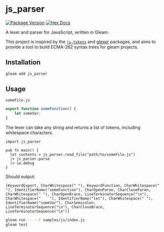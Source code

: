 # js_parser

[![Package Version](https://img.shields.io/hexpm/v/js_parser)](https://hex.pm/packages/js_parser) [![Hex Docs](https://img.shields.io/badge/hex-docs-ffaff3)](https://hexdocs.pm/js_parser/)

A lexer and parser for JavaScript, written in Gleam.

This project is inspired by the [`js-tokens`](https://github.com/lydell/js-tokens)
and [glexer](https://github.com/DanielleMaywood/glexer) packages, and aims to provide
a tool to build ECMA-262 syntax trees for gleam projects.

## Installation

```sh
gleam add js_parser
```

## Usage

`someFile.js`

```javascript
export function someFunction() {
    let someVar;
}
```

The lexer can take any string and returns a list of tokens, including whitespace
characters.

```gleam
import js_parser

pub fn main() {
  let contents = js_parser.read_file("path/to/someFile.js")
  |> js_parser.parse
  |> io.debug
}
```

Should output:

```plaintext
[KeywordExport, CharWhitespace(" "), KeywordFunction, CharWhitespace(" "), IdentifierName("someFunction"), CharOpenParen, CharCloseParen, CharWhitespace(" "), CharOpenBrace, LineTerminatorSequence("\n"), CharWhitespace("    "), IdentifierName("let"), CharWhitespace(" "), IdentifierName("someVar"), CharSemicolon, LineTerminatorSequence("\n"), CharCloseBrace, LineTerminatorSequence("\n")]
```

```sh
gleam run -- --f samples/js/index.js
gleam test
```
